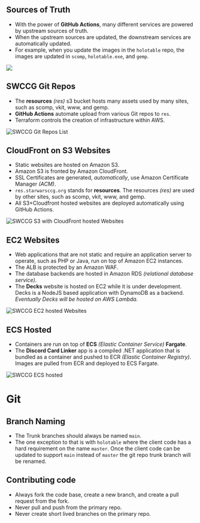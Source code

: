 

## Sources of Truth

* With the power of **GitHub Actions**, many different services are powered by upstream sources of truth.
* When the upstream sources are updated, the downstream services are automatically updated.
* For example, when you update the images in the `holotable` repo, the images are updated in `scomp`, `holotable.exe`, and `gemp`.

![](profile/pix/swccg_how_it_all_fits_together.png)




## SWCCG Git Repos

* The **resources** *(res)* s3 bucket hosts many assets used by many sites, such as scomp, vkit, www, and gemp.
* **GitHub Actions** automate upload from various Git repos to `res`.
* Terraform controls the creation of infrastructure within AWS.

![SWCCG Git Repos List](profile/pix/swccg_git_repos.png)





## CloudFront on S3 Websites

* Static websites are hosted on Amazon S3.
* Amazon S3 is fronted by Amazon CloudFront.
* SSL Certificates are generated, *automatically*, use Amazon Certificate Manager *(ACM)*.
* `res.starwarsccg.org` stands for **resources**. The resources _(res)_ are used by other sites, such as scomp, vkit, www, and gemp.
* All S3+Cloudfront hosted websites are deployed automatically using GitHub Actions.

![SWCCG S3 with CloudFront hosted Websites](profile/pix/swccg_cloudfront_s3_websites.png)





## EC2 Websites

* Web applications that are not static and require an application server to operate, such as PHP or Java, run on top of Amazon EC2 instances.
* The ALB is protected by an Amazon WAF.
* The database backends are hosted in Amazon RDS _(relational database service)_.
* The **Decks** website is hosted on EC2 while it is under development.<br />Decks is a NodeJS based application with DynamoDB as a backend.<br />_Eventually Decks will be hosted on AWS Lambda._

![SWCCG EC2 hosted Websites](profile/pix/swccg_ec2_websites.png)





## ECS Hosted

* Containers are run on top of **ECS** _(Elastic Container Service)_ **Fargate**.
* The **Discord Card Linker** app is a compiled .NET application that is bundled as a container and pushed to ECR _(Elastic Container Registry)_. Images are pulled from ECR and deployed to ECS Fargate.

![SWCCG ECS hosted](profile/pix/swccg_ecs_hosted.png)





# Git

## Branch Naming

* The Trunk branches should always be named `main`.
* The one exception to that is with `holotable` where the client code has a hard requirement on the name `master`. Once the client code can be updated to support `main` instead of `master` the git repo trunk branch will be renamed.

## Contributing code

* Always fork the code base, create a new branch, and create a pull request from the fork.
* Never pull and push from the primary repo.
* Never create short lived branches on the primary repo.





